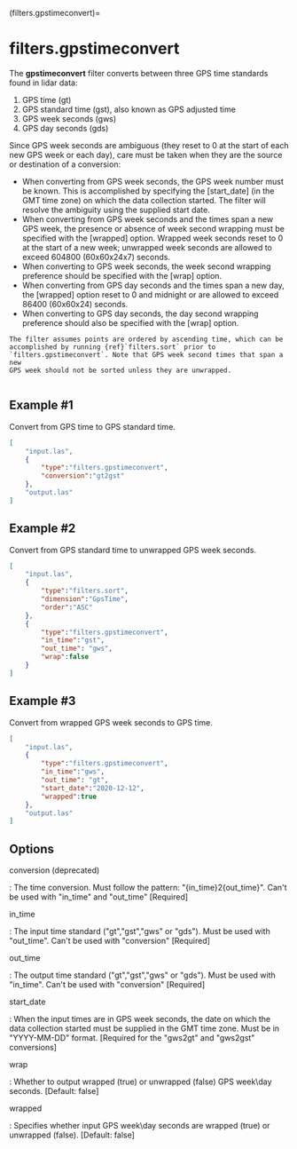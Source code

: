 (filters.gpstimeconvert)=

# filters.gpstimeconvert

The **gpstimeconvert** filter converts between three GPS time standards found in
lidar data:

1. GPS time (gt)
2. GPS standard time (gst), also known as GPS adjusted time
3. GPS week seconds (gws)
4. GPS day seconds (gds)

Since GPS week seconds are ambiguous (they reset to 0 at the start of each new
GPS week or each day), care must be taken when they are the source or destination of a
conversion:

- When converting from GPS week seconds, the GPS week number must be known. This
  is accomplished by specifying the [start_date] (in the GMT time zone) on which
  the data collection started. The filter will resolve the ambiguity using the
  supplied start date.
- When converting from GPS week seconds and the times span a new GPS week, the
  presence or absence of week second wrapping must be specified with the
  [wrapped] option. Wrapped week seconds reset to 0 at the start of a new week;
  unwrapped week seconds are allowed to exceed 604800 (60x60x24x7) seconds.
- When converting to GPS week seconds, the week second wrapping preference
  should be specified with the [wrap] option.
- When converting from GPS day seconds and the times span a new day, the [wrapped] option
  reset to 0 and midnight or are allowed to exceed 86400 (60x60x24) seconds.
- When converting to GPS day seconds, the day second wrapping preference should
  also be specified with the [wrap] option.

```{note}
The filter assumes points are ordered by ascending time, which can be
accomplished by running {ref}`filters.sort` prior to
`filters.gpstimeconvert`. Note that GPS week second times that span a new
GPS week should not be sorted unless they are unwrapped.
```

```{streamable}
```

## Example #1

Convert from GPS time to GPS standard time.

```json
[
    "input.las",
    {
        "type":"filters.gpstimeconvert",
        "conversion":"gt2gst"
    },
    "output.las"
]
```

## Example #2

Convert from GPS standard time to unwrapped GPS week seconds.

```json
[
    "input.las",
    {
        "type":"filters.sort",
        "dimension":"GpsTime",
        "order":"ASC"
    },
    {
        "type":"filters.gpstimeconvert",
        "in_time":"gst",
        "out_time": "gws",
        "wrap":false
    }
]
```

## Example #3

Convert from wrapped GPS week seconds to GPS time.

```json
[
    "input.las",
    {
        "type":"filters.gpstimeconvert",
        "in_time":"gws",
        "out_time": "gt",
        "start_date":"2020-12-12",
        "wrapped":true
    },
    "output.las"
]
```

## Options

conversion (deprecated)

: The time conversion. Must follow the pattern: "{in_time}2{out_time}". Can't be used with "in_time" and "out_time" \[Required\]

in_time

: The input time standard ("gt","gst","gws" or "gds"). Must be used with
 "out_time". Can't be used with "conversion" \[Required\]

out_time

: The output time standard ("gt","gst","gws" or "gds"). Must be used with 
"in_time". Can't be used with "conversion" \[Required\]

start_date

: When the input times are in GPS week seconds, the date on which the data
  collection started must be supplied in the GMT time zone. Must be in
  "YYYY-MM-DD" format. \[Required for the "gws2gt" and "gws2gst" conversions\]

wrap

: Whether to output wrapped (true) or unwrapped (false) GPS week\day seconds.
  \[Default: false\]

wrapped

: Specifies whether input GPS week\day seconds are wrapped (true) or unwrapped
  (false). \[Default: false\]
